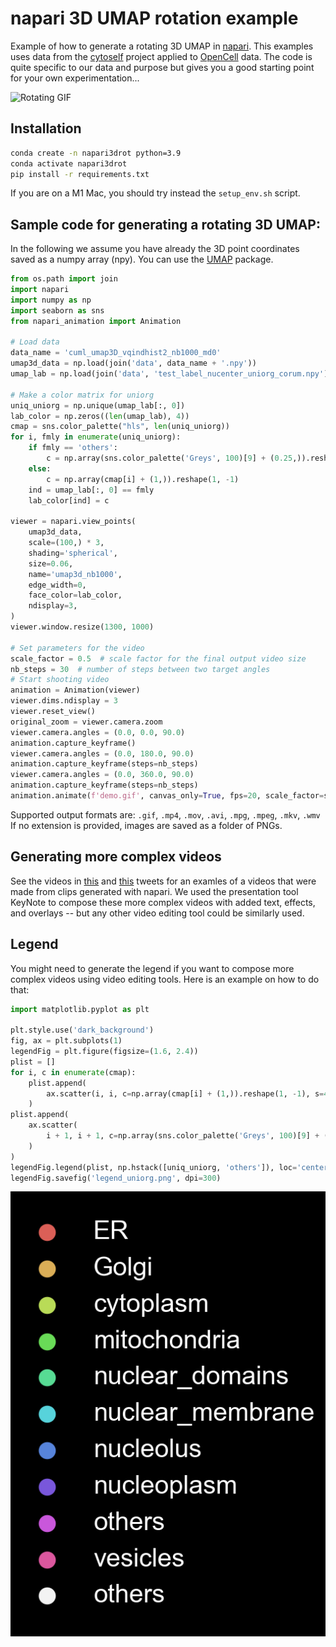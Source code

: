 # napari 3D UMAP rotation example
Example of how to generate a rotating 3D UMAP in [napari](http://www.napari.org).
This examples uses data from the [cytoself](https://www.nature.com/articles/s41592-022-01541-z)
project applied to [OpenCell](https://opencell.czbiohub.org/) data. The code is quite specific
to our data and purpose but gives you a good starting point for your own experimentation...

![Rotating GIF](demo.gif)

## Installation

```bash
conda create -n napari3drot python=3.9
conda activate napari3drot
pip install -r requirements.txt
```

If you are on a M1 Mac, you should try instead the `setup_env.sh` script.


## Sample code for generating a rotating 3D UMAP:

In the following we assume you have already the 3D point coordinates
saved as a numpy array (npy). You can use the [UMAP](https://umap-learn.readthedocs.io/en/latest/) package.


```python
from os.path import join
import napari
import numpy as np
import seaborn as sns
from napari_animation import Animation

# Load data
data_name = 'cuml_umap3D_vqindhist2_nb1000_md0'
umap3d_data = np.load(join('data', data_name + '.npy'))
umap_lab = np.load(join('data', 'test_label_nucenter_uniorg_corum.npy'), allow_pickle=True)

# Make a color matrix for uniorg
uniq_uniorg = np.unique(umap_lab[:, 0])
lab_color = np.zeros((len(umap_lab), 4))
cmap = sns.color_palette("hls", len(uniq_uniorg))
for i, fmly in enumerate(uniq_uniorg):
    if fmly == 'others':
        c = np.array(sns.color_palette('Greys', 100)[9] + (0.25,)).reshape(1, -1)
    else:
        c = np.array(cmap[i] + (1,)).reshape(1, -1)
    ind = umap_lab[:, 0] == fmly
    lab_color[ind] = c

viewer = napari.view_points(
    umap3d_data, 
    scale=(100,) * 3, 
    shading='spherical', 
    size=0.06, 
    name='umap3d_nb1000', 
    edge_width=0,
    face_color=lab_color, 
    ndisplay=3,
)
viewer.window.resize(1300, 1000)

# Set parameters for the video
scale_factor = 0.5  # scale factor for the final output video size
nb_steps = 30  # number of steps between two target angles
# Start shooting video
animation = Animation(viewer)
viewer.dims.ndisplay = 3
viewer.reset_view()
original_zoom = viewer.camera.zoom
viewer.camera.angles = (0.0, 0.0, 90.0)
animation.capture_keyframe()
viewer.camera.angles = (0.0, 180.0, 90.0)
animation.capture_keyframe(steps=nb_steps)
viewer.camera.angles = (0.0, 360.0, 90.0)
animation.capture_keyframe(steps=nb_steps)
animation.animate(f'demo.gif', canvas_only=True, fps=20, scale_factor=scale_factor)

```



Supported output formats are: 
`.gif`, `.mp4`, `.mov`, `.avi`, `.mpg`, `.mpeg`, `.mkv`, `.wmv`
If no extension is provided, images are saved as a folder of PNGs.

## Generating more complex videos
See the videos in [this](https://twitter.com/loicaroyer/status/1551583552042455040?s=20&t=BBsuuAr8VVToiWaAs-ooaQ) 
and [this](https://twitter.com/loicaroyer/status/1551583560649256960?s=20&t=BBsuuAr8VVToiWaAs-ooaQ) tweets for an examles of a videos that were made from clips generated with napari.
We used the presentation tool KeyNote to compose these more complex videos with added text, effects,
and overlays -- but any other video editing tool could be similarly used.

## Legend

You might need to generate the legend if you want to compose more complex videos
using video editing tools. Here is an example on how to do that:

```python
import matplotlib.pyplot as plt

plt.style.use('dark_background')
fig, ax = plt.subplots(1)
legendFig = plt.figure(figsize=(1.6, 2.4))
plist = []
for i, c in enumerate(cmap):
    plist.append(
        ax.scatter(i, i, c=np.array(cmap[i] + (1,)).reshape(1, -1), s=40, label=uniq_uniorg[i])
    )
plist.append(
    ax.scatter(
        i + 1, i + 1, c=np.array(sns.color_palette('Greys', 100)[9] + (1,)).reshape(1, -1), s=40, label='others'
    )
)
legendFig.legend(plist, np.hstack([uniq_uniorg, 'others']), loc='center', frameon=False)
legendFig.savefig('legend_uniorg.png', dpi=300)

```

![legend](legend_uniorg.png)


